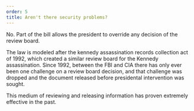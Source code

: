 ```yaml
---
order: 5
title: Aren't there security problems?
---
```


No. Part of the bill allows the president to override any decision of the review board. 

The law is modeled after the kennedy assassination records collection act of 1992, which created a similar review board for the Kennedy assassination. 
Since 1992, between the FBI and CIA there has only ever been one challenge on a review board decision, and that challenge was dropped and the document released before presidental intervention was sought. 

This medium of reviewing and releasing information has proven extremely effective in the past.
